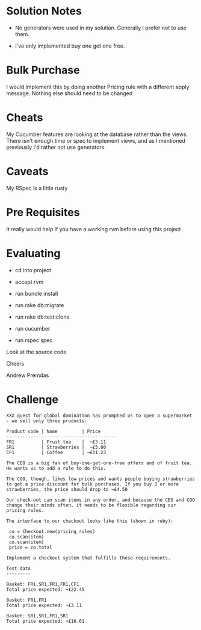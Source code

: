 Solution Notes
==============

 - No generators were used in my solution. Generally I prefer not to use them.

 - I've only implemented buy one get one free. 

Bulk Purchase
=============

I would implement this by doing another Pricing rule with a different apply message. Nothing else should need to be changed

Cheats
======

My Cucumber features are looking at the database rather than the views. There isn't enough time or spec to implement views, and as I mentioned previously I'd rather not use generators.

Caveats
=======

My RSpec is a little rusty

Pre Requisites
==============

It really would help if you have a working rvm before using this project

Evaluating
==========

- cd into project
- accept rvm
- run bundle install
- run rake db:migrate
- run rake db:test:clone

- run cucumber
- run rspec spec

Look at the source code

Cheers

Andrew Premdas




Challenge
=========

    XXX quest for global domination has prompted us to open a supermarket - we sell only three products:

    Product code | Name         | Price
    -----------------------------------------
    FR1          | Fruit tea    |  ¬£3.11
    SR1          | Strawberries |  ¬£5.00
    CF1          | Coffee       | ¬£11.23

    The CEO is a big fan of buy-one-get-one-free offers and of fruit tea. He wants us to add a rule to do this.

    The COO, though, likes low prices and wants people buying strawberries to get a price discount for bulk purchases. If you buy 3 or more strawberries, the price should drop to ¬£4.50

    Our check-out can scan items in any order, and because the CEO and COO change their minds often, it needs to be flexible regarding our pricing rules.

    The interface to our checkout looks like this (shown in ruby):

     co = Checkout.new(pricing_rules)
     co.scan(item)
     co.scan(item)
     price = co.total

    Implement a checkout system that fulfills these requirements.

    Test data
    ---------

    Basket: FR1,SR1,FR1,FR1,CF1
    Total price expected: ¬£22.45

    Basket: FR1,FR1
    Total price expected: ¬£3.11

    Basket: SR1,SR1,FR1,SR1
    Total price expected: ¬£16.61